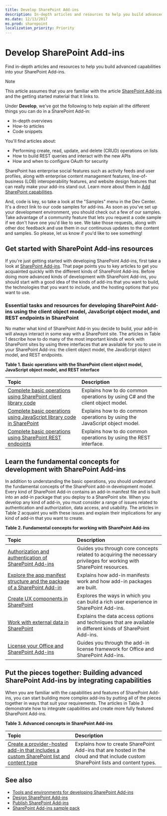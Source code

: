 ```yaml
---
title: Develop SharePoint Add-ins
description: In-depth articles and resources to help you build advanced capabilities into your SharePoint Add-ins.
ms.date: 12/13/2017
ms.prod: sharepoint
localization_priority: Priority
---
```



# Develop SharePoint Add-ins

Find in-depth articles and resources to help you build advanced capabilities into your SharePoint Add-ins.

 
> [!NOTE]
> This article assumes that you are familiar with the article [SharePoint Add-ins](sharepoint-add-ins.md) and the getting started material that it links to.

Under **Develop**, we've got the following to help explain all the different things you can do in a SharePoint Add-in:

- In-depth overviews
- How-to articles
- Code snippets
    
 
You'll find articles about: 
 
- Performing create, read, update, and delete (CRUD) operations on lists
- How to build REST queries and interact with the new APIs
- How and when to configure OAuth for security
    
SharePoint has enterprise social features such as activity feeds and user profiles, along with enterprise content management features, line-of-business (LOB) interoperability features, and website design features that can really make your add-ins stand out. Learn more about them in [Add SharePoint capabilities](../general-development/add-sharepoint-capabilities.md).
 
And, code is key, so take a look at the "Samples" menu in the Dev Center. It's a direct link to our code samples for add-ins. As soon as you've set up your development environment, you should check out a few of our samples. Take advantage of a community feature that lets you request a code sample if we don't have one you'd like to see. We take those requests, along with other doc feedback and use them in our continuous updates to the content and samples. So please, let us know if you'd like to see something!

<a name="bk_gettingstarted"> </a>

## Get started with SharePoint Add-ins resources

If you're just getting started with developing SharePoint Add-ins, first take a look at [SharePoint Add-ins](sharepoint-add-ins.md). That page points you to key articles to get you acquainted quickly with the different kinds of SharePoint Add-ins. Before doing more advanced kinds of development with SharePoint Add-ins, you should start with a good idea of the kinds of add-ins that you want to build, the technologies that you want to include, and the hosting options that you want to use.

<a name="bk_essentials"> </a>

### Essential tasks and resources for developing SharePoint Add-ins using the client object model, JavaScript object model, and REST endpoints in SharePoint

No matter what kind of SharePoint Add-in you decide to build, your add-in will always interact in some way with a SharePoint site. The articles in Table 1 describe how to do many of the most important kinds of work with SharePoint sites by using three interfaces that are available for you to use in your SharePoint Add-ins: the client object model, the JavaScript object model, and REST endpoints.

**Table 1. Basic operations with the SharePoint client object model, JavaScript object model, and REST interface**

|**Topic**|**Description**|
|:-----|:-----|
| [Complete basic operations using SharePoint client library code](complete-basic-operations-using-sharepoint-client-library-code.md)|Explains how to do common operations by using C# and the client object model.|
| [Complete basic operations using JavaScript library code in SharePoint](complete-basic-operations-using-javascript-library-code-in-sharepoint.md)|Explains how to do common operations by using the JavaScript object model.|
| [Complete basic operations using SharePoint REST endpoints](complete-basic-operations-using-sharepoint-rest-endpoints.md)|Explains how to do common operations by using the REST interface.|

<a name="bk_fundamentals"> </a>

## Learn the fundamental concepts for development with SharePoint Add-ins

In addition to understanding the basic operations, you should understand the fundamental concepts of the SharePoint add-in development model. Every kind of SharePoint Add-in contains an add-in manifest file and is built into an add-in package that you deploy to a SharePoint site. When you develop any kind of add-in, you must consider a range of issues related to authentication and authorization, data access, and usability. The articles in Table 2 acquaint you with these issues and explain their implications for any kind of add-in that you want to create.

**Table 2. Fundamental concepts for working with SharePoint Add-ins**

|**Topic**|**Description**|
|:-----|:-----|
| [Authorization and authentication of SharePoint Add-ins](authorization-and-authentication-of-sharepoint-add-ins.md)|Guides you through core concepts related to acquiring the necessary privileges for working with SharePoint resources.|
| [Explore the app manifest structure and the package of a SharePoint Add-in](explore-the-app-manifest-structure-and-the-package-of-a-sharepoint-add-in.md)|Explains how add-in manifests work and how add-in packages are built.|
| [Create UX components in SharePoint](create-ux-components-in-sharepoint.md)|Explores the ways in which you can build a rich user experience in SharePoint Add-ins.|
| [Work with external data in SharePoint](work-with-external-data-in-sharepoint.md)|Explains the data access options and techniques that are available in different kinds of SharePoint Add-ins.|
| [License your Office and SharePoint Add-ins](https://docs.microsoft.com/office/dev/store/license-your-add-ins)|Guides you through the add-in license framework for Office and SharePoint Add-ins.|

<a name="bk_integrate"> </a>

## Put the pieces together: Building advanced SharePoint Add-ins by integrating capabilities

When you are familiar with the capabilities and features of SharePoint Add-ins, you can start building more complex add-ins by putting all of the pieces together in ways that suit your requirements. The articles in Table 3 demonstrate how to integrate capabilities and create more fully featured SharePoint Add-ins.
 
**Table 3. Advanced concepts in SharePoint Add-ins**

|**Topic**|**Description**|
|:-----|:-----|
| [Create a provider-hosted add-in that includes a custom SharePoint list and content type](create-a-provider-hosted-add-in-that-includes-a-custom-sharepoint-list-and-conte.md)|Explains how to create SharePoint Add-ins that are hosted in the cloud and that include custom SharePoint lists and content types.|

## See also
<a name="bk_addresources"> </a>

-  [Tools and environments for developing SharePoint Add-ins](tools-and-environments-for-developing-sharepoint-add-ins.md) 
-  [Design SharePoint Add-ins](design-sharepoint-add-ins.md)
-  [Publish SharePoint Add-ins](publish-sharepoint-add-ins.md)
-  [SharePoint Add-ins sample pack](https://code.msdn.microsoft.com/office/Apps-for-SharePoint-sample-64c80184)
 
